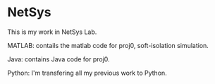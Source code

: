 # NetSys
This is my work in NetSys Lab.

MATLAB: contails the matlab code for proj0, soft-isolation simulation.

Java: contains Java code for proj0.

Python: I'm transfering all my previous work to Python.



